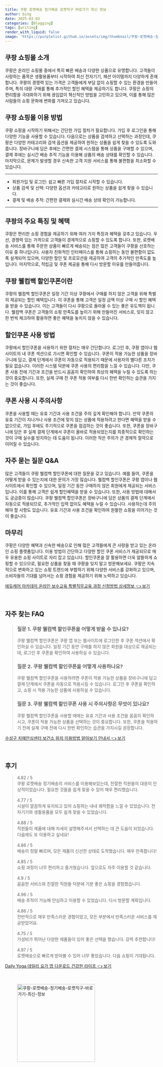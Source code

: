 ```yaml
---
title: 쿠팡 로켓배송 정기배송 로켓직구 바로가기 최신 정보
author: bing
date: 2025-02-03
categories: [Blogging]
tags: [writing]
render_with_liquid: false
image: 'https://purplelist.github.io/assets/img/thumbnail/쿠팡-로켓배송-정기배송-로켓직구-바로가기-최신-정보.webp'
---
```



<h2 id='쿠팡 쇼핑몰 소개'>쿠팡 쇼핑몰 소개</h2>

<p>쿠팡은 온라인 쇼핑몰 중에서 특히 빠른 배송과 다양한 상품으로 유명합니다. 고객들이 사랑하는 품목은 생활용품부터 시작하여 최신 전자기기, 패션 아이템까지 다양하게 존재합니다. 쿠팡의 경쟁력 있는 가격은 고객들에게 부담 없이 쇼핑할 수 있는 환경을 만들어 주며, 특히 대량 구매를 통해 추가적인 할인 혜택을 제공하기도 합니다. 쿠팡은 쇼핑의 편리함을 극대화하기 위해 끊임없이 혁신적인 방법을 고민하고 있으며, 이를 통해 많은 사람들의 쇼핑 문화에 변화를 가져오고 있습니다.</p>

<h2 id='쿠팡 쇼핑몰 이용 방법'>쿠팡 쇼핑몰 이용 방법</h2>

<p>쿠팡 쇼핑을 시작하기 위해서는 간단한 가입 절차가 필요합니다. 가입 후 로그인을 통해 다양한 기능을 사용할 수 있습니다. 다음으로는 상품을 검색하고 선택하는 과정인데, 쿠팡은 다양한 카테고리와 검색 옵션을 제공하여 원하는 상품을 쉽게 찾을 수 있도록 도와줍니다. 장바구니에 담은 후에는 간편한 결제 시스템을 통해 상품을 구매할 수 있으며, 결제 후에는 실시간 배송 추적 기능을 이용해 상품의 배송 상태를 확인할 수 있습니다. 마지막으로, 문제가 발생할 경우 신속한 고객 지원 서비스를 통해 불편함을 최소화할 수 있습니다.</p>

<hr />

<ul>
    <li>회원가입 및 로그인: 쉽고 빠른 가입 절차로 시작할 수 있습니다.</li>
    <li>상품 검색 및 선택: 다양한 옵션과 카테고리로 원하는 상품을 쉽게 찾을 수 있습니다.</li>
    <li>결제 및 배송 추적: 간편한 결제와 실시간 배송 상태 확인이 가능합니다.</li>
</ul>

<hr />

<h2 id='쿠팡의 주요 특징 및 혜택'>쿠팡의 주요 특징 및 혜택</h2>

<p>쿠팡은 편리한 쇼핑 경험을 제공하기 위해 여러 가지 특징과 혜택을 갖추고 있습니다. 우선, 경쟁력 있는 가격으로 고객들이 경제적으로 쇼핑할 수 있도록 합니다. 또한, 로켓배송 서비스를 통해 주문한 상품이 빠르게 배송되는 점은 많은 고객들이 쿠팡을 선호하는 이유 중 하나입니다. 사용자 친화적인 인터페이스를 통해 쇼핑하는 동안 불편함이 없도록 설계되어 있으며, 다양한 할인 및 프로모션을 제공하여 고객의 추가적인 만족도를 높입니다. 마지막으로, 적립금 및 쿠폰 제공을 통해 다시 방문할 이유를 만들어줍니다.</p>

<h2 id='쿠팡 웰컴백 할인쿠폰이란'>쿠팡 웰컴백 할인쿠폰이란</h2>

<p>쿠팡의 웰컴백 할인쿠폰은 일정 기간 이상 쿠팡에서 구매를 하지 않은 고객을 위해 특별히 제공되는 할인 혜택입니다. 이 쿠폰을 통해 고객은 일정 금액 이상 구매 시 할인 혜택을 받을 수 있습니다. 이는 고객들이 다시 쿠팡으로 돌아올 수 있는 좋은 유도책이 됩니다. 웰컴백 쿠폰은 고객들의 쇼핑 만족도를 높이기 위해 만들어진 서비스로, 잊지 않고 한 번씩 체크하여 활용하면 좋은 혜택을 놓치지 않을 수 있습니다.</p>

<h2 id='할인쿠폰 사용 방법'>할인쿠폰 사용 방법</h2>

<p>쿠팡에서 할인쿠폰을 사용하기 위한 절차는 매우 간단합니다. 로그인 후, 쿠팡 앱이나 웹사이트의 내 쿠폰 섹션으로 가시면 확인할 수 있습니다. 쿠폰이 적용 가능한 상품을 장바구니에 담고, 결제 단계에서 쿠폰이 자동으로 적용되기 때문에 사용자의 별다른 조치가 필요 없습니다. 이러한 시스템 덕분에 쿠폰 사용의 편리함을 느낄 수 있습니다. 다만, 쿠폰 사용 전에 기간과 조건을 반드시 꼼꼼히 확인하여 최상의 혜택을 누릴 수 있도록 하는 것이 중요합니다. 또한, 실제 구매 전 쿠폰 적용 여부를 다시 한번 확인하는 습관을 가지는 것이 좋습니다.</p>

<h2 id='쿠폰 사용 시 주의사항'>쿠폰 사용 시 주의사항</h2>

<p>쿠폰을 사용할 때는 유효 기간과 사용 조건을 주의 깊게 확인해야 합니다. 만약 쿠폰의 유효 기간이 지나거나 사용 조건에 맞지 않는 상품에 적용하려고 한다면 혜택을 받을 수 없으므로, 가입 후에도 주기적으로 쿠폰을 점검하는 것이 좋습니다. 또한, 쿠폰을 장바구니에 담은 후 실제 결제 단계에서 쿠폰이 올바로 적용되었는지를 최종적으로 확인하는 것이 구매 실수를 방지하는 데 도움이 됩니다. 이러한 작은 주의가 큰 경제적 절약으로 이어질 수 있습니다.</p>

<h2 id='자주 묻는 질문 Q&A'>자주 묻는 질문 Q&A</h2>

<p>많은 고객들이 쿠팡 웰컴백 할인쿠폰에 대한 질문을 갖고 있습니다. 예를 들어, 쿠폰을 어떻게 받을 수 있는지에 대한 문의가 가장 많습니다. 웰컴백 할인쿠폰은 쿠팡 앱이나 웹사이트에서 확인할 수 있으며, 일정 기간 동안 구매하지 않은 회원에게 제공되는 서비스입니다. 이를 통해 고객은 쉽게 할인혜택을 받을 수 있습니다. 또한, 사용 방법에 대해서도 궁금증이 많습니다. 쿠팡 웰컴백 할인쿠폰은 장바구니에 담은 상품의 결제 단계에서 자동으로 적용되므로, 추가적인 입력 없이도 혜택을 누릴 수 있습니다. 사용하는데 주의해야 할 사항도 있습니다. 유효 기간과 사용 조건을 확인하여 원활한 쇼핑을 이어가는 것이 좋습니다.</p>

<h2 id='마무리'>마무리</h2>

<p>쿠팡은 다양한 혜택과 신속한 배송으로 인해 많은 고객들에게 큰 사랑을 받고 있는 온라인 쇼핑 플랫폼입니다. 이용 방법이 간단하고 다양한 할인 쿠폰 서비스가 제공되므로 매우 유용한 쇼핑 사이트로 자리 잡고 있습니다. 할인쿠폰을 잘 활용하면 더욱 알뜰하게 쇼핑할 수 있으므로, 필요한 상품을 찾을 때 쿠팡을 잊지 말고 방문해보세요. 쿠팡은 지속적으로 변화하고 있는 쇼핑 트렌드에 부합하기 위해 다양한 서비스를 강화하고 있으며, 소비자들의 기대를 넘어서는 쇼핑 경험을 제공하기 위해 노력하고 있습니다.</p>


<p><a class="click-button" title="에듀케어 아카데미 온라인 보수교육 특별직무교육 과정 신청방법 상세정보" href="https://purplelist.github.io/posts/%EC%97%90%EB%93%80%EC%BC%80%EC%96%B4-%EC%95%84%EC%B9%B4%EB%8D%B0%EB%AF%B8-%EC%98%A8%EB%9D%BC%EC%9D%B8-%EB%B3%B4%EC%88%98%EA%B5%90%EC%9C%A1-%ED%8A%B9%EB%B3%84%EC%A7%81%EB%AC%B4%EA%B5%90%EC%9C%A1-%EA%B3%BC%EC%A0%95-%EC%8B%A0%EC%B2%AD%EB%B0%A9%EB%B2%95-%EC%83%81%EC%84%B8%EC%A0%95%EB%B3%B4/" rel="dofollow">에듀케어 아카데미 온라인 보수교육 특별직무교육 과정 신청방법 상세정보 👈 보기</a></p><br>
<h2 id='자주_찾는_FAQ'>자주 찾는 FAQ</h2>
<div itemscope="" itemtype="https://schema.org/FAQPage"> 
<blockquote> 
<div itemscope="" itemprop="mainEntity" itemtype="https://schema.org/Question"> 
<h3 itemprop="name">질문 1. 쿠팡 웰컴백 할인쿠폰을 어떻게 받을 수 있나요?</h3> 
<div itemscope="" itemprop="acceptedAnswer" itemtype="https://schema.org/Answer"> 
<span itemprop="text"> 
<p>쿠팡 웰컴백 할인쿠폰은 쿠팡 앱 또는 웹사이트에 로그인한 후 쿠폰 섹션에서 확인하실 수 있습니다. 일정 기간 동안 구매를 하지 않은 회원을 대상으로 제공되는데, 로그인 후 쿠폰을 확인하여 사용하실 수 있습니다.</p> 
</span> 
</div> 
</div> 

<div itemscope="" itemprop="mainEntity" itemtype="https://schema.org/Question"> 
<h3 itemprop="name">질문 2. 쿠팡 웰컴백 할인쿠폰을 어떻게 사용하나요?</h3> 
<div itemscope="" itemprop="acceptedAnswer" itemtype="https://schema.org/Answer"> 
<span itemprop="text"> 
<p>쿠팡 웰컴백 할인쿠폰을 사용하려면 쿠폰이 적용 가능한 상품을 장바구니에 담고 결제 단계에서 쿠폰을 자동으로 적용시킬 수 있습니다. 로그인 후 쿠폰을 확인하고, 쇼핑 시 적용 가능한 상품에 사용하실 수 있습니다.</p> 
</span> 
</div> 
</div> 

<div itemscope="" itemprop="mainEntity" itemtype="https://schema.org/Question"> 
<h3 itemprop="name">질문 3. 쿠팡 웰컴백 할인쿠폰 사용 시 주의사항은 무엇이 있나요?</h3> 
<div itemscope="" itemprop="acceptedAnswer" itemtype="https://schema.org/Answer"> 
<span itemprop="text"> 
<p>쿠팡 웰컴백 할인쿠폰을 사용할 때에는 유효 기간과 사용 조건을 꼼꼼히 확인하시고, 쿠폰이 적용 가능한 상품을 선택하는 것이 중요합니다. 또한, 쿠폰을 적용하기 전에 실제 구매 전에 다시 한번 확인하는 습관을 가지시길 권장합니다.</p> 
</span> 
</div> 
</div>  
</blockquote> 
</div>
<p><a class="click-button" title="수성구 치매안심센터 보건소 위치 이용방법 알아보기 안내서" href="https://purplelist.github.io/posts/%EC%88%98%EC%84%B1%EA%B5%AC-%EC%B9%98%EB%A7%A4%EC%95%88%EC%8B%AC%EC%84%BC%ED%84%B0-%EB%B3%B4%EA%B1%B4%EC%86%8C-%EC%9C%84%EC%B9%98-%EC%9D%B4%EC%9A%A9%EB%B0%A9%EB%B2%95-%EC%95%8C%EC%95%84%EB%B3%B4%EA%B8%B0-%EC%95%88%EB%82%B4%EC%84%9C/" rel="dofollow">수성구 치매안심센터 보건소 위치 이용방법 알아보기 안내서 👈 보기</a></p><br>
<h2 id='후기'>후기</h2>
<div itemscope itemtype="https://schema.org/Product">
  <blockquote>
  <div itemprop="review" itemscope itemtype="https://schema.org/Review">
      <div itemprop="reviewRating" itemscope itemtype="https://schema.org/Rating"> <span itemprop="ratingValue">4.82</span> / <span itemprop="bestRating">5</span> </div>
      <span itemprop="reviewBody">쿠팡 로켓배송 정기배송의 서비스를 이용해보았는데, 친절한 직원들의 대응이 인상적이었습니다. 필요한 것들을 쉽게 찾을 수 있어 매우 편리했습니다.</span>
  </div>
  <br>
  <div itemprop="review" itemscope itemtype="https://schema.org/Review">
      <div itemprop="reviewRating" itemscope itemtype="https://schema.org/Rating"> <span itemprop="ratingValue">4.77</span> / <span itemprop="bestRating">5</span> </div>
      <span itemprop="reviewBody">시설이 깔끔하게 유지되고 있어 쇼핑하는 내내 쾌적함을 느낄 수 있었습니다. 전자기기와 생활용품을 모두 쉽게 찾을 수 있었습니다.</span>
  </div>
  <br>
  <div itemprop="review" itemscope itemtype="https://schema.org/Review">
      <div itemprop="reviewRating" itemscope itemtype="https://schema.org/Rating"> <span itemprop="ratingValue">4.88</span> / <span itemprop="bestRating">5</span> </div>
      <span itemprop="reviewBody">직원들이 제품에 대해 자세히 설명해주셔서 선택하는 데 큰 도움이 되었습니다. 다음에도 또 이용하고 싶네요!</span>
  </div>
  <br>
  <div itemprop="review" itemscope itemtype="https://schema.org/Review">
      <div itemprop="reviewRating" itemscope itemtype="https://schema.org/Rating"> <span itemprop="ratingValue">4.86</span> / <span itemprop="bestRating">5</span> </div>
      <span itemprop="reviewBody">배송이 정말 빠르며, 모든 제품이 신선한 상태로 도착했습니다. 매우 만족합니다!</span>
  </div>
  <br>
  <div itemprop="review" itemscope itemtype="https://schema.org/Review">
      <div itemprop="reviewRating" itemscope itemtype="https://schema.org/Rating"> <span itemprop="ratingValue">4.85</span> / <span itemprop="bestRating">5</span> </div>
      <span itemprop="reviewBody">쇼핑 과정이 너무 편리하고 즐거웠습니다. 앞으로도 자주 이용할 것 같습니다.</span>
  </div>
  <br>
  <div itemprop="review" itemscope itemtype="https://schema.org/Review">
      <div itemprop="reviewRating" itemscope itemtype="https://schema.org/Rating"> <span itemprop="ratingValue">4.9</span> / <span itemprop="bestRating">5</span> </div>
      <span itemprop="reviewBody">꼼꼼한 서비스와 친절한 직원들 덕분에 기분 좋은 쇼핑을 경험했습니다.</span>
  </div>
  <br>
  <div itemprop="review" itemscope itemtype="https://schema.org/Review">
      <div itemprop="reviewRating" itemscope itemtype="https://schema.org/Rating"> <span itemprop="ratingValue">4.96</span> / <span itemprop="bestRating">5</span> </div>
      <span itemprop="reviewBody">배송 추적이 가능해 안심하고 이용할 수 있었습니다. 다시 방문할 계획입니다.</span>
  </div>
  <br>
  <div itemprop="review" itemscope itemtype="https://schema.org/Review">
      <div itemprop="reviewRating" itemscope itemtype="https://schema.org/Rating"> <span itemprop="ratingValue">4.86</span> / <span itemprop="bestRating">5</span> </div>
      <span itemprop="reviewBody">전반적으로 매우 만족스러운 경험이었고, 모든 부분에서 만족스러운 서비스를 제공받았어요.</span>
  </div>
  <br>
  <div itemprop="review" itemscope itemtype="https://schema.org/Review">
      <div itemprop="reviewRating" itemscope itemtype="https://schema.org/Rating"> <span itemprop="ratingValue">4.75</span> / <span itemprop="bestRating">5</span> </div>
      <span itemprop="reviewBody">가성비가 뛰어난 다양한 제품들이 있어 좋은 선택을 했습니다. 강력 추천합니다!</span>
  </div>
  <br>
  <div itemprop="review" itemscope itemtype="https://schema.org/Review">
      <div itemprop="reviewRating" itemscope itemtype="https://schema.org/Rating"> <span itemprop="ratingValue">4.97</span> / <span itemprop="bestRating">5</span> </div>
      <span itemprop="reviewBody">로켓배송으로 빠르게 받아볼 수 있어 너무 좋았습니다. 다음 쇼핑이 기대됩니다.</span>
  </div>
  </blockquote>
</div>
<p><a class="click-button" title="Daily Yoga 데일리 요가 앱 다운로드 건강한 라이프" href="https://purplelist.github.io/posts/Daily-Yoga-%EB%8D%B0%EC%9D%BC%EB%A6%AC-%EC%9A%94%EA%B0%80-%EC%95%B1-%EB%8B%A4%EC%9A%B4%EB%A1%9C%EB%93%9C-%EA%B1%B4%EA%B0%95%ED%95%9C-%EB%9D%BC%EC%9D%B4%ED%94%84/" rel="dofollow">Daily Yoga 데일리 요가 앱 다운로드 건강한 라이프 👈 보기</a></p><br>
<figure class="image"><img src="https://purplelist.github.io/assets/img/thumbnail/쿠팡-로켓배송-정기배송-로켓직구-바로가기-최신-정보.webp" alt="쿠팡-로켓배송-정기배송-로켓직구-바로가기-최신-정보" width="256" height="256"></figure>
